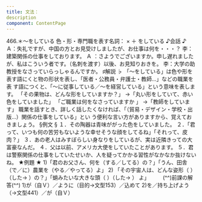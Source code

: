 ```yaml
---
title: 文法：
description
component: ContentPage
---
```



466.＊～をしている
色・形・専門職を表す名詞： × ＋ をしている
♪会話 ♪
Ａ：失礼ですが、中国の方とお見受けしましたが、お仕事は何を・・・？
李：建築関係の仕事をしております。
Ａ ：さようでございますか。申し遅れましたが、私はこういう者です。（名刺を渡す）以後、お見知りおきを。
李：大学の助教授をなさっていらっしゃるんですか。
♯解説 ♭
「～をしている」は色や形を表す語にくと物の形状を表し、「医者・公務員・弁護士・教師…」などの職業を表 す語につくと、「～に従事している／～を経営している」という意味を表します。
「その果物は、どんな形をしていますか？」 →「丸い形をしていて、赤い色をしていました」
「ご職業は何をなさっていますか 」
→「教師をしています」 職業を話すとき、詳しく話したくなければ、「（貿易・デザイン・学校・出版…）関係の仕事をしている」とい
う便利な言い方がありますから、覚えておきましょう。
§例文 §
１．その陶器は青味ががった色をしていました。
２．「君って、いつも何の苦労もないような幸せそうな顔をしてるね」「それって、皮肉？」 ３．あの老人はみすぼらしい身なりをしているが、実は近隣きっての大富豪なんだ。
４．父は以前、アメリカ大使をしていたことがあります。
５．君は警察関係の仕事をしていたせいか、人を疑ってかかる習性がなかなか抜けないね。
★例題 ★
1)「君のお父さん、何を（する／してる）の？」「うん、田舎（で／に）農業を（やる／やってる）よ」
2) 「その宇宙人は、どんな姿形（ ）（した→ ）の？」「蛸みたいな大きな頭（ ）（した→ ）
よ」        
(^^)前課の解答(^^)
1)が（自Ｖ）／ように（目的→文型153）／込めて
2)を／持ち上げよう（→文型441）／が（自Ｖ）
